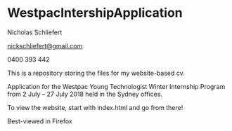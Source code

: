 # WestpacIntershipApplication

Nicholas Schliefert

nickschliefert@gmail.com

0400 393 442

This is a repository storing the files for my website-based cv.

Application for the Westpac Young Technologist Winter Internship Program from 2 July – 27 July 2018 held in the Sydney offices.  

To view the website, start with index.html and go from there!

Best-viewed in Firefox
